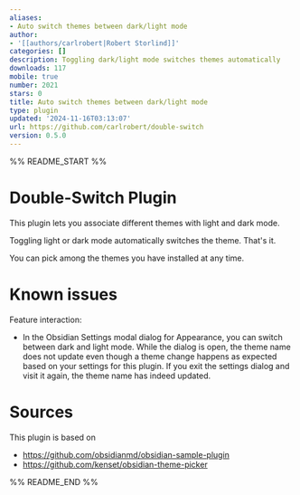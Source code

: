 ```yaml
---
aliases:
- Auto switch themes between dark/light mode
author:
- '[[authors/carlrobert|Robert Storlind]]'
categories: []
description: Toggling dark/light mode switches themes automatically
downloads: 117
mobile: true
number: 2021
stars: 0
title: Auto switch themes between dark/light mode
type: plugin
updated: '2024-11-16T03:13:07'
url: https://github.com/carlrobert/double-switch
version: 0.5.0
---
```


%% README_START %%

# Double-Switch Plugin

This plugin lets you associate different themes with light and dark mode.

Toggling light or dark mode automatically switches the theme. That's it.

You can pick among the themes you have installed at any time.

# Known issues
Feature interaction:
- In the Obsidian Settings modal dialog for Appearance, you can switch between dark and light mode. While the dialog is open, the theme name does not update even though a theme change happens as expected based on your settings for this plugin. If you exit the settings dialog and visit it again, the theme name has indeed updated.

# Sources
This plugin is based on
- https://github.com/obsidianmd/obsidian-sample-plugin
- https://github.com/kenset/obsidian-theme-picker


%% README_END %%